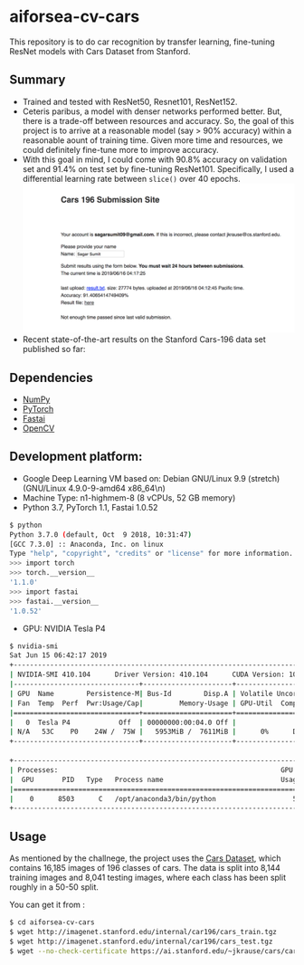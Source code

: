 # aiforsea-cv-cars


This repository is to do car recognition by transfer learning, fine-tuning ResNet models with Cars Dataset from Stanford.

## Summary

- Trained and tested with ResNet50, Resnet101, ResNet152.
- Ceteris paribus, a model with denser networks performed better. But, there is a trade-off between resources and accuracy. So, the goal of this project is to arrive at a reasonable model (say > 90% accuracy) within a reasonable aount of training time. Given more time and resources, we could definitely fine-tune more to improve accuracy.
- With this goal in mind, I could come with 90.8% accuracy on validation set and 91.4% on test set by fine-tuning ResNet101. Specifically, I used a differential learning rate between `slice()` over 40 epochs.
![image](images/cars_result.jpg)
- Recent state-of-the-art results on the Stanford Cars-196 data set published so far:  


## Dependencies

- [NumPy](http://docs.scipy.org/doc/numpy-1.10.1/user/install.html)
- [PyTorch](https://pytorch.org/get-started/locally/)
- [Fastai](https://github.com/fastai/fastai/blob/master/README.md#installation)
- [OpenCV](https://opencv-python-tutroals.readthedocs.io/en/latest/)

## Development platform:
 
- Google Deep Learning VM based on: Debian GNU/Linux 9.9 (stretch) (GNU/Linux 4.9.0-9-amd64 x86_64\n)
- Machine Type: n1-highmem-8 (8 vCPUs, 52 GB memory)
- Python 3.7, PyTorch 1.1, Fastai 1.0.52
 ```bash
$ python
Python 3.7.0 (default, Oct  9 2018, 10:31:47)
[GCC 7.3.0] :: Anaconda, Inc. on linux
Type "help", "copyright", "credits" or "license" for more information.
>>> import torch
>>> torch.__version__
'1.1.0'
>>> import fastai
>>> fastai.__version__
'1.0.52'
``` 
- GPU: NVIDIA Tesla P4
```bash
$ nvidia-smi
Sat Jun 15 06:42:17 2019
+-----------------------------------------------------------------------------+
| NVIDIA-SMI 410.104      Driver Version: 410.104      CUDA Version: 10.0     |
|-------------------------------+----------------------+----------------------+
| GPU  Name        Persistence-M| Bus-Id        Disp.A | Volatile Uncorr. ECC |
| Fan  Temp  Perf  Pwr:Usage/Cap|         Memory-Usage | GPU-Util  Compute M. |
|===============================+======================+======================|
|   0  Tesla P4            Off  | 00000000:00:04.0 Off |                    0 |
| N/A   53C    P0    24W /  75W |   5953MiB /  7611MiB |      0%      Default |
+-------------------------------+----------------------+----------------------+

+-----------------------------------------------------------------------------+
| Processes:                                                       GPU Memory |
|  GPU       PID   Type   Process name                             Usage      |
|=============================================================================|
|    0      8503      C   /opt/anaconda3/bin/python                   5943MiB |
+-----------------------------------------------------------------------------+
```

## Usage

As mentioned by the challnege, the project uses the [Cars Dataset](https://ai.stanford.edu/~jkrause/cars/car_dataset.html), which contains 16,185 images of 196 classes of cars. The data is split into 8,144 training images and 8,041 testing images, where each class has been split roughly in a 50-50 split.

You can get it from :

```bash
$ cd aiforsea-cv-cars
$ wget http://imagenet.stanford.edu/internal/car196/cars_train.tgz
$ wget http://imagenet.stanford.edu/internal/car196/cars_test.tgz
$ wget --no-check-certificate https://ai.stanford.edu/~jkrause/cars/car_devkit.tgz
```
